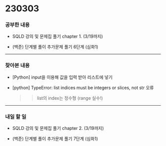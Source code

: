 # 230303

### 공부한 내용

- SQLD 강의 및 문제집 풀기 chapter 1. (3/19까지)

- (백준) 단계별 풀이 추가문제 풀기 6단계 (심화1)

---

### 찾아본 내용

- [Python] input을 이용해 값을 입력 받아 리스트에 넣기

- [python] TypeError: list indices must be integers or slices, not str 오류
  > > list의 index는 정수형 (range 실수!)

---

### 내일 할 일

- SQLD 강의 및 문제집 풀기 chapter 2. (3/19까지)

- (백준) 단계별 풀이 추가문제 풀기 7단계 (심화1)
